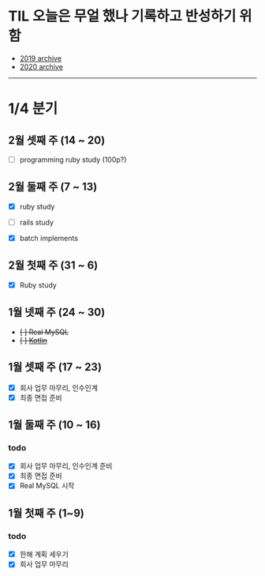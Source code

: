 # TIL 오늘은 무얼 했나 기록하고 반성하기 위함
- [2019 archive](https://github.com/nokchax/TIL/blob/master/archive/2019.md)
- [2020 archive](https://github.com/nokchax/TIL/blob/master/archive/2020.md)

---
# 1/4 분기

## 2월 셋째 주 (14 ~ 20)
- [ ] programming ruby study (100p?)

## 2월 둘째 주 (7 ~ 13)
- [x] ruby study
- [ ] rails study
- [x] batch implements


## 2월 첫째 주 (31 ~ 6)
- [x] Ruby study

## 1월 넷째 주 (24 ~ 30)
- ~~[ ] Real MySQL~~
- ~~[ ] [Kotlin](https://kotlinlang.org/docs/reference/basic-syntax.html)~~

## 1월 셋째 주 (17 ~ 23)
- [x] 회사 업무 마무리, 인수인계
- [x] 최종 면접 준비

## 1월 둘째 주 (10 ~ 16)
### todo
- [x] 회사 업무 마무리, 인수인계 준비
- [x] 최종 면접 준비
- [x] Real MySQL 시작

## 1월 첫째 주 (1~9)
### todo
- [x] 한해 계획 세우기
- [x] 회사 업무 마무리

